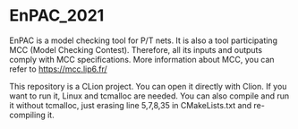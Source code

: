 # EnPAC_2021
EnPAC is a model checking tool for P/T nets. It is also a tool participating MCC (Model Checking Contest). Therefore, all its inputs and outputs comply with MCC specifications.
More information about MCC, you can refer to https://mcc.lip6.fr/

This repository is a CLion project. You can open it directly with Clion.
If you want to run it, Linux and tcmalloc are needed. You can also compile and run it without tcmalloc, just erasing line 5,7,8,35 in CMakeLists.txt and re-compiling it.
